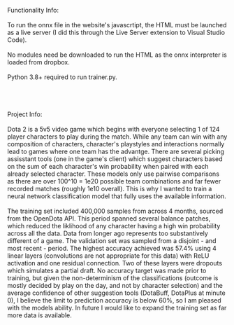 Functionality Info:\
\
To run the onnx file in the website's javascrtipt, the HTML must be launched as a live server (I did this through the Live Server extension to Visual Studio Code).\
\
No modules need be downloaded to run the HTML as the onnx interpreter is loaded from dropbox.\
\
Python 3.8+ required to run trainer.py.  
\
\
\
\
Project Info:\
\
Dota 2 is a 5v5 video game which begins with everyone selecting 1 of 124 player characters to play during the match. While any team can win with any composition of characters, character's playstyles and interactions normally lead to games where one team has the advantge. There are several picking assisstant tools (one in the game's client) which suggest characters based on the sum of each character's win probability when paired with each already selected character. These models only use pairwise comparisons as there are over 100^10 = 1e20 possible team combinations and far fewer recorded matches (roughly 1e10 overall). This is why I wanted to train a neural network classification model that fully uses the available information.\
\
The training set included 400,000 samples from across 4 months, sourced from the OpenDota API. This period spanned several balance patches, which reduced the liklihood of any character having a high win probability across all the data. Data from longer ago represents too substantively different of a game. The validation set was sampled from a disjoint - and most recent - period. The highest accuracy achieved was 57.4% using 4 linear layers (convolutions are not appropriate for this data) with ReLU activation and one residual connection. Two of these layers were dropouts which simulates a partial draft. No accuracy target was made prior to training, but given the non-determinism of the classifications (outcome is mostly decided by play on the day, and not by character selection) and the average confidence of other suggestion tools (DotaBuff, DotaPlus at minute 0), I believe the limit to prediction accuracy is below 60%, so I am pleased with the models ability. In future I would like to expand the training set as far more data is available.
